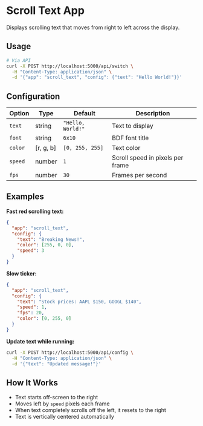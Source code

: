 # Scroll Text App

Displays scrolling text that moves from right to left across the display.

## Usage

```bash
# Via API
curl -X POST http://localhost:5000/api/switch \
  -H "Content-Type: application/json" \
  -d '{"app": "scroll_text", "config": {"text": "Hello World!"}}'
```

## Configuration

| Option | Type | Default | Description |
|--------|------|---------|-------------|
| `text` | string | `"Hello, World!"` | Text to display |
| `font` | string | `6x10` | BDF font title |
| `color` | [r, g, b] | `[0, 255, 255]` | Text color |
| `speed` | number | `1` | Scroll speed in pixels per frame |
| `fps` | number | `30` | Frames per second |

## Examples

**Fast red scrolling text:**
```json
{
  "app": "scroll_text",
  "config": {
    "text": "Breaking News!",
    "color": [255, 0, 0],
    "speed": 3
  }
}
```

**Slow ticker:**
```json
{
  "app": "scroll_text",
  "config": {
    "text": "Stock prices: AAPL $150, GOOGL $140",
    "speed": 1,
    "fps": 20,
    "color": [0, 255, 0]
  }
}
```

**Update text while running:**
```bash
curl -X POST http://localhost:5000/api/config \
  -H "Content-Type: application/json" \
  -d '{"text": "Updated message!"}'
```

## How It Works

- Text starts off-screen to the right
- Moves left by `speed` pixels each frame
- When text completely scrolls off the left, it resets to the right
- Text is vertically centered automatically
